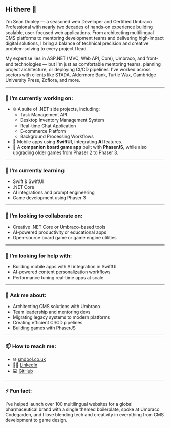 ## Hi there 👋

I'm Sean Dooley — a seasoned web Developer and Certified Umbraco Professional with nearly two decades of hands-on experience building scalable, user-focused web applications. From architecting multilingual CMS platforms to mentoring development teams and delivering high-impact digital solutions, I bring a balance of technical precision and creative problem-solving to every project I lead.

My expertise lies in ASP.NET (MVC, Web API, Core), Umbraco, and front-end technologies — but I'm just as comfortable mentoring teams, planning project architecture, or deploying CI/CD pipelines. I've worked across sectors with clients like STADA, Aldermore Bank, Turtle Wax, Cambridge University Press, Zoflora, and more.

---

### 🔭 I’m currently working on:
- 🌐 A suite of .NET side projects, including:
  - Task Management API
  - Desktop Inventory Management System
  - Real-time Chat Application
  - E-commerce Platform
  - Background Processing Workflows
- 📱 Mobile apps using **SwiftUI**, integrating **AI** features.
- 🎲 A **companion board game app** built with **PhaserJS**, while also upgrading older games from Phaser 2 to Phaser 3.

---

### 🌱 I’m currently learning:
- Swift & SwiftUI
- .NET Core
- AI integrations and prompt engineering
- Game development using Phaser 3

---

### 👯 I’m looking to collaborate on:
- Creative .NET Core or Umbraco-based tools
- AI-powered productivity or educational apps
- Open-source board game or game engine utilities

---

### 🤔 I’m looking for help with:
- Building mobile apps with AI integration in SwiftUI
- AI-powered content personalization workflows
- Performance tuning real-time apps at scale

---

### 💬 Ask me about:
- Architecting CMS solutions with Umbraco
- Team leadership and mentoring devs
- Migrating legacy systems to modern platforms
- Creating efficient CI/CD pipelines
- Building games with PhaserJS

---

### 📫 How to reach me:
- 🌐 [smdool.co.uk](https://www.smdool.co.uk)
- 🧑‍💼 [LinkedIn](https://www.linkedin.com/in/sean-dooley-7a398023)
- 💻 [GitHub](https://github.com/smdooley)

---

### ⚡ Fun fact:
I've helped launch over 100 multilingual websites for a global pharmaceutical brand with a single themed boilerplate, spoke at Umbraco Codegarden, and I love blending tech and creativity in everything from CMS development to game design.

